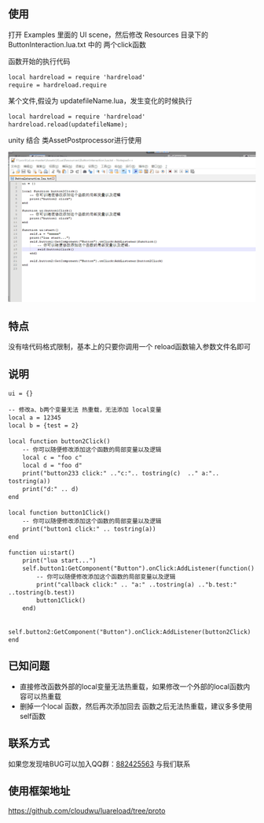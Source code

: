 ## 使用

打开 Examples 里面的 UI scene，然后修改 Resources 目录下的 ButtonInteraction.lua.txt 中的 两个click函数

函数开始的执行代码
```
local hardreload = require 'hardreload'
require = hardreload.require
```
某个文件,假设为 updatefileName.lua，发生变化的时候执行
```
local hardreload = require 'hardreload' 
hardreload.reload(updatefileName);
```
unity 结合 类AssetPostprocessor进行使用

![](docs/use.gif)

## 特点
没有啥代码格式限制，基本上的只要你调用一个 reload函数输入参数文件名即可

## 说明

```
ui = {}

-- 修改a、b两个变量无法 热重载，无法添加 local变量
local a = 12345
local b = {test = 2}

local function button2Click()
	-- 你可以随便修改添加这个函数的局部变量以及逻辑
	local c = "foo c"
	local d = "foo d"
	print("button233 click:" .."c:".. tostring(c)  .." a:".. tostring(a))
	print("d:" .. d)
end

local function button1Click()
	-- 你可以随便修改添加这个函数的局部变量以及逻辑
	print("button1 click:" .. tostring(a))
end

function ui:start()
	print("lua start...")
	self.button1:GetComponent("Button").onClick:AddListener(function()
		-- 你可以随便修改添加这个函数的局部变量以及逻辑
		print("callback click:" .. "a:" ..tostring(a) .."b.test:" ..tostring(b.test))
		button1Click()
	end)

	self.button2:GetComponent("Button").onClick:AddListener(button2Click)
end
```

## 已知问题
* 直接修改函数外部的local变量无法热重载，如果修改一个外部的local函数内容可以热重载
* 删掉一个local 函数，然后再次添加回去 函数之后无法热重载，建议多多使用self函数

## 联系方式
如果您发现啥BUG可以加入QQ群：[882425563](https://jq.qq.com/?_wv=1027&k=5QkOBSc) 与我们联系

## 使用框架地址
https://github.com/cloudwu/luareload/tree/proto
